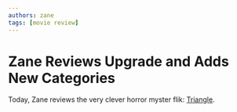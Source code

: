 ```yaml
---
authors: zane
tags: [movie review]
---
```

# Zane Reviews Upgrade and Adds New Categories

Today, Zane reviews the very clever horror myster flik: [Triangle](/reviews/movies/triangle).
